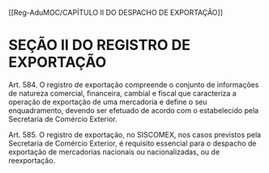 [[Reg-AduMOC/CAPÍTULO II DO DESPACHO DE EXPORTAÇÃO]]

# SEÇÃO II DO REGISTRO DE EXPORTAÇÃO

Art. 584. O registro de exportação compreende o conjunto
de informações de natureza comercial, financeira, cambial e
fiscal que caracteriza a operação de exportação de uma
mercadoria e define o seu enquadramento, devendo ser
efetuado de acordo com o estabelecido pela Secretaria de
Comércio Exterior.

Art. 585. O registro de exportação, no SISCOMEX, nos casos
previstos pela Secretaria de Comércio Exterior, é requisito
essencial para o despacho de exportação de mercadorias
nacionais ou nacionalizadas, ou de reexportação.